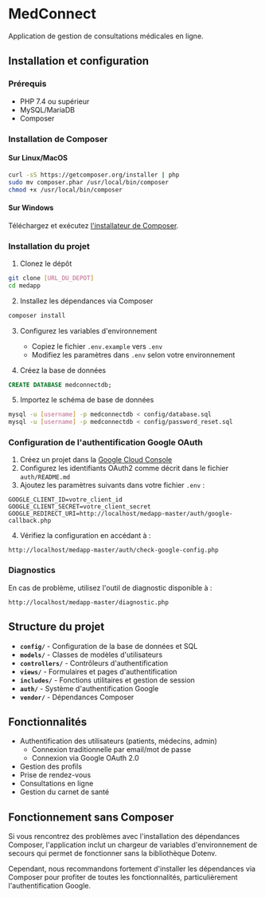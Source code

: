 # MedConnect

Application de gestion de consultations médicales en ligne.

## Installation et configuration

### Prérequis
- PHP 7.4 ou supérieur
- MySQL/MariaDB
- Composer

### Installation de Composer

#### Sur Linux/MacOS
```bash
curl -sS https://getcomposer.org/installer | php
sudo mv composer.phar /usr/local/bin/composer
chmod +x /usr/local/bin/composer
```

#### Sur Windows
Téléchargez et exécutez [l'installateur de Composer](https://getcomposer.org/Composer-Setup.exe).

### Installation du projet

1. Clonez le dépôt
```bash
git clone [URL_DU_DEPOT]
cd medapp
```

2. Installez les dépendances via Composer
```bash
composer install
```

3. Configurez les variables d'environnement
   - Copiez le fichier `.env.example` vers `.env`
   - Modifiez les paramètres dans `.env` selon votre environnement

4. Créez la base de données
```sql
CREATE DATABASE medconnectdb;
```

5. Importez le schéma de base de données
```bash
mysql -u [username] -p medconnectdb < config/database.sql
mysql -u [username] -p medconnectdb < config/password_reset.sql
```

### Configuration de l'authentification Google OAuth

1. Créez un projet dans la [Google Cloud Console](https://console.cloud.google.com)
2. Configurez les identifiants OAuth2 comme décrit dans le fichier `auth/README.md`
3. Ajoutez les paramètres suivants dans votre fichier `.env` :
```
GOOGLE_CLIENT_ID=votre_client_id
GOOGLE_CLIENT_SECRET=votre_client_secret
GOOGLE_REDIRECT_URI=http://localhost/medapp-master/auth/google-callback.php
```

4. Vérifiez la configuration en accédant à :
```
http://localhost/medapp-master/auth/check-google-config.php
```

### Diagnostics

En cas de problème, utilisez l'outil de diagnostic disponible à :
```
http://localhost/medapp-master/diagnostic.php
```

## Structure du projet

- **`config/`** - Configuration de la base de données et SQL
- **`models/`** - Classes de modèles d'utilisateurs
- **`controllers/`** - Contrôleurs d'authentification
- **`views/`** - Formulaires et pages d'authentification
- **`includes/`** - Fonctions utilitaires et gestion de session
- **`auth/`** - Système d'authentification Google
- **`vendor/`** - Dépendances Composer

## Fonctionnalités

- Authentification des utilisateurs (patients, médecins, admin)
  - Connexion traditionnelle par email/mot de passe
  - Connexion via Google OAuth 2.0
- Gestion des profils
- Prise de rendez-vous
- Consultations en ligne
- Gestion du carnet de santé 

## Fonctionnement sans Composer

Si vous rencontrez des problèmes avec l'installation des dépendances Composer, l'application inclut un chargeur de variables d'environnement de secours qui permet de fonctionner sans la bibliothèque Dotenv.

Cependant, nous recommandons fortement d'installer les dépendances via Composer pour profiter de toutes les fonctionnalités, particulièrement l'authentification Google. 